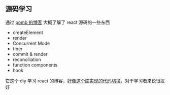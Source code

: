 ## 源码学习

通过 [pomb 的博客](https://pomb.us/build-your-own-react/) 大概了解了 react 源码的一些东西

- createElement
- render
- Concurrent Mode
- fiber
- commit & render
- reconciliation
- function components
- hook

它这个 diy 学习 react 的博客，[好像这个库实现的代码切换](https://github.com/pomber/code-surfer)，对于学习者来说很友好
